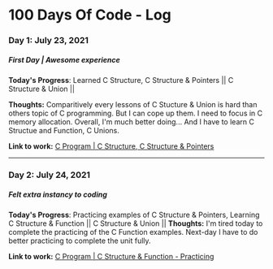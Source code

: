 # 100 Days Of Code - Log

### Day 1: July 23, 2021 
##### First Day | Awesome experience 

**Today's Progress**: Learned C Structure, C Structure & Pointers || C Structure & Union ||

**Thoughts:** Comparitively every lessons of C Stucture & Union is hard than others topic of C programming. But I can cope up them. I need to focus in C memory allocation. Overall, I'm much better doing... And I have to learn C Structue and Function, C Unions. 

**Link to work:** [C Program | C Structure, C Structure & Pointers](https://github.com/ImranAvenger/100-days-of-code/blob/53de7ec8663c2d39daadf8e140ee6533f4fe6de2/Screenshots/Screenshot%20(2).png)

----
### Day 2: July 24, 2021
##### Felt extra instancy to coding 

**Today's Progress**: Practicing examples of C Structure & Pointers, Learning C Structure & Function || C Structure & Union ||
**Thoughts:** I'm tired today to complete the practicing of the C Function examples. Next-day I have to do better practicing to complete the unit fully. 

**Link to work:** [C Program | C Structure & Function - Practicing](https://github.com/ImranAvenger/100-days-of-code/blob/8d7715a4c1f26fce1367afd8edf76cc24547e5ce/Screenshots/Screenshot%20(3).png) 

